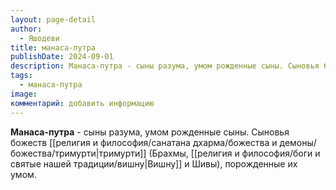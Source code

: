 ```yaml
---
layout: page-detail
author:
  - Яшодеви
title: манаса-путра
publishDate: 2024-09-01
description: Манаса-путра - сыны разума, умом рожденные сыны. Сыновья божеств тримурти (Брахмы, Вишну и Шивы), порожденные их умом.
tags:
  - манаса-путра
image: 
комментарий: добавить информацию
---
```

**Манаса-путра** - сыны разума, умом рожденные сыны.
Сыновья божеств [[религия и философия/санатана дхарма/божества и демоны/божества/тримурти|тримурти]] (Брахмы, [[религия и философия/боги и святые нашей традиции/вишну|Вишну]] и Шивы), порожденные их умом.

